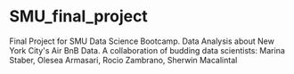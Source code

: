# SMU_final_project
Final Project for SMU Data Science Bootcamp. Data Analysis about New York City's Air BnB Data. A collaboration of budding data scientists: Marina Staber, Olesea Armasari, Rocio Zambrano, Sherwin Macalintal
